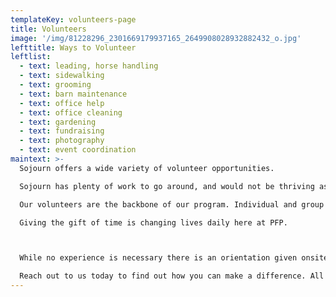 ```yaml
---
templateKey: volunteers-page
title: Volunteers
image: '/img/81228296_2301669179937165_2649908028932882432_o.jpg'
lefttitle: Ways to Volunteer
leftlist:
  - text: leading, horse handling
  - text: sidewalking
  - text: grooming
  - text: barn maintenance
  - text: office help
  - text: office cleaning
  - text: gardening
  - text: fundraising
  - text: photography
  - text: event coordination
maintext: >-
  Sojourn offers a wide var​iety of volunteer opportunities. 

  Sojourn has plenty of work to go around, and would not be thriving as it is today if not for the volunteers who help with lessons, care for and prep horses, and keep the place running.

  Our volunteers are the backbone of our program. Individual and group training and education is available and encouraged.

  Giving the gift of time is changing lives daily here at PFP.



  While no experience is necessary there is an orientation given onsite for the safety of our riders.

  Reach out to us today to find out how you can make a difference. All inquiries go to Barbara Mulry at bmulry@gmail.com.
---
```

